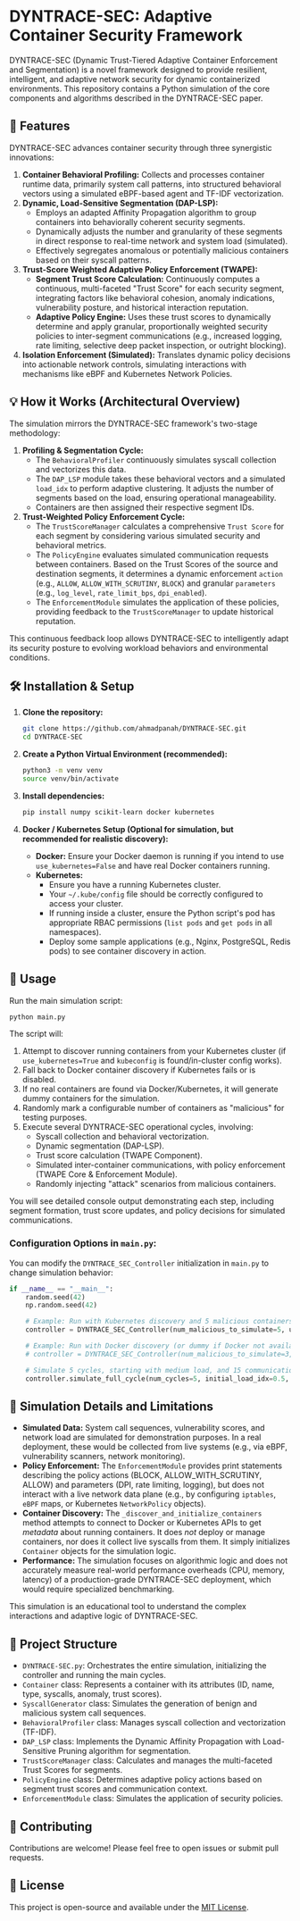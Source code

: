 # DYNTRACE-SEC: Adaptive Container Security Framework

DYNTRACE-SEC (Dynamic Trust-Tiered Adaptive Container Enforcement and Segmentation) is a novel framework designed to provide resilient, intelligent, and adaptive network security for dynamic containerized environments. This repository contains a Python simulation of the core components and algorithms described in the DYNTRACE-SEC paper.

## 🌟 Features

DYNTRACE-SEC advances container security through three synergistic innovations:

1.  **Container Behavioral Profiling:** Collects and processes container runtime data, primarily system call patterns, into structured behavioral vectors using a simulated eBPF-based agent and TF-IDF vectorization.
2.  **Dynamic, Load-Sensitive Segmentation (DAP-LSP):**
    *   Employs an adapted Affinity Propagation algorithm to group containers into behaviorally coherent security segments.
    *   Dynamically adjusts the number and granularity of these segments in direct response to real-time network and system load (simulated).
    *   Effectively segregates anomalous or potentially malicious containers based on their syscall patterns.
3.  **Trust-Score Weighted Adaptive Policy Enforcement (TWAPE):**
    *   **Segment Trust Score Calculation:** Continuously computes a continuous, multi-faceted "Trust Score" for each security segment, integrating factors like behavioral cohesion, anomaly indications, vulnerability posture, and historical interaction reputation.
    *   **Adaptive Policy Engine:** Uses these trust scores to dynamically determine and apply granular, proportionally weighted security policies to inter-segment communications (e.g., increased logging, rate limiting, selective deep packet inspection, or outright blocking).
4.  **Isolation Enforcement (Simulated):** Translates dynamic policy decisions into actionable network controls, simulating interactions with mechanisms like eBPF and Kubernetes Network Policies.

## 💡 How it Works (Architectural Overview)

The simulation mirrors the DYNTRACE-SEC framework's two-stage methodology:

1.  **Profiling & Segmentation Cycle:**
    *   The `BehavioralProfiler` continuously simulates syscall collection and vectorizes this data.
    *   The `DAP_LSP` module takes these behavioral vectors and a simulated `load_idx` to perform adaptive clustering. It adjusts the number of segments based on the load, ensuring operational manageability.
    *   Containers are then assigned their respective segment IDs.
2.  **Trust-Weighted Policy Enforcement Cycle:**
    *   The `TrustScoreManager` calculates a comprehensive `Trust Score` for each segment by considering various simulated security and behavioral metrics.
    *   The `PolicyEngine` evaluates simulated communication requests between containers. Based on the Trust Scores of the source and destination segments, it determines a dynamic enforcement `action` (e.g., `ALLOW`, `ALLOW_WITH_SCRUTINY`, `BLOCK`) and granular `parameters` (e.g., `log_level`, `rate_limit_bps`, `dpi_enabled`).
    *   The `EnforcementModule` simulates the application of these policies, providing feedback to the `TrustScoreManager` to update historical reputation.

This continuous feedback loop allows DYNTRACE-SEC to intelligently adapt its security posture to evolving workload behaviors and environmental conditions.

## 🛠️ Installation & Setup

1.  **Clone the repository:**
    ```bash
    git clone https://github.com/ahmadpanah/DYNTRACE-SEC.git
    cd DYNTRACE-SEC
    ```

2.  **Create a Python Virtual Environment (recommended):**
    ```bash
    python3 -m venv venv
    source venv/bin/activate
    ```

3.  **Install dependencies:**
    ```bash
    pip install numpy scikit-learn docker kubernetes
    ```

4.  **Docker / Kubernetes Setup (Optional for simulation, but recommended for realistic discovery):**
    *   **Docker:** Ensure your Docker daemon is running if you intend to use `use_kubernetes=False` and have real Docker containers running.
    *   **Kubernetes:**
        *   Ensure you have a running Kubernetes cluster.
        *   Your `~/.kube/config` file should be correctly configured to access your cluster.
        *   If running inside a cluster, ensure the Python script's pod has appropriate RBAC permissions (`list pods` and `get pods` in all namespaces).
        *   Deploy some sample applications (e.g., Nginx, PostgreSQL, Redis pods) to see container discovery in action.

## 🚀 Usage

Run the main simulation script:

```bash
python main.py
```

The script will:
1.  Attempt to discover running containers from your Kubernetes cluster (if `use_kubernetes=True` and `kubeconfig` is found/in-cluster config works).
2.  Fall back to Docker container discovery if Kubernetes fails or is disabled.
3.  If no real containers are found via Docker/Kubernetes, it will generate dummy containers for the simulation.
4.  Randomly mark a configurable number of containers as "malicious" for testing purposes.
5.  Execute several DYNTRACE-SEC operational cycles, involving:
    *   Syscall collection and behavioral vectorization.
    *   Dynamic segmentation (DAP-LSP).
    *   Trust score calculation (TWAPE Component).
    *   Simulated inter-container communications, with policy enforcement (TWAPE Core & Enforcement Module).
    *   Randomly injecting "attack" scenarios from malicious containers.

You will see detailed console output demonstrating each step, including segment formation, trust score updates, and policy decisions for simulated communications.

### Configuration Options in `main.py`:

You can modify the `DYNTRACE_SEC_Controller` initialization in `main.py` to change simulation behavior:

```python
if __name__ == "__main__":
    random.seed(42)
    np.random.seed(42)

    # Example: Run with Kubernetes discovery and 5 malicious containers
    controller = DYNTRACE_SEC_Controller(num_malicious_to_simulate=5, use_kubernetes=True)

    # Example: Run with Docker discovery (or dummy if Docker not available) and 3 malicious containers
    # controller = DYNTRACE_SEC_Controller(num_malicious_to_simulate=3, use_kubernetes=False)

    # Simulate 5 cycles, starting with medium load, and 15 communications per cycle
    controller.simulate_full_cycle(num_cycles=5, initial_load_idx=0.5, comm_per_cycle=15)
```

## 🧪 Simulation Details and Limitations

*   **Simulated Data:** System call sequences, vulnerability scores, and network load are simulated for demonstration purposes. In a real deployment, these would be collected from live systems (e.g., via eBPF, vulnerability scanners, network monitoring).
*   **Policy Enforcement:** The `EnforcementModule` provides print statements describing the policy actions (BLOCK, ALLOW_WITH_SCRUTINY, ALLOW) and parameters (DPI, rate limiting, logging), but does not interact with a live network data plane (e.g., by configuring `iptables`, `eBPF` maps, or Kubernetes `NetworkPolicy` objects).
*   **Container Discovery:** The `_discover_and_initialize_containers` method attempts to connect to Docker or Kubernetes APIs to get *metadata* about running containers. It does *not* deploy or manage containers, nor does it collect live syscalls from them. It simply initializes `Container` objects for the simulation logic.
*   **Performance:** The simulation focuses on algorithmic logic and does not accurately measure real-world performance overheads (CPU, memory, latency) of a production-grade DYNTRACE-SEC deployment, which would require specialized benchmarking.

This simulation is an educational tool to understand the complex interactions and adaptive logic of DYNTRACE-SEC.

## 📂 Project Structure

*   `DYNTRACE-SEC.py`: Orchestrates the entire simulation, initializing the controller and running the main cycles.
*   `Container` class: Represents a container with its attributes (ID, name, type, syscalls, anomaly, trust scores).
*   `SyscallGenerator` class: Simulates the generation of benign and malicious system call sequences.
*   `BehavioralProfiler` class: Manages syscall collection and vectorization (TF-IDF).
*   `DAP_LSP` class: Implements the Dynamic Affinity Propagation with Load-Sensitive Pruning algorithm for segmentation.
*   `TrustScoreManager` class: Calculates and manages the multi-faceted Trust Scores for segments.
*   `PolicyEngine` class: Determines adaptive policy actions based on segment trust scores and communication context.
*   `EnforcementModule` class: Simulates the application of security policies.

## 🤝 Contributing

Contributions are welcome! Please feel free to open issues or submit pull requests.

## 📄 License

This project is open-source and available under the [MIT License](LICENSE).
